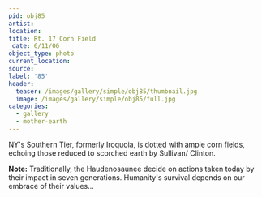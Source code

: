 ```yaml
---
pid: obj85
artist:
location:
title: Rt. 17 Corn Field
_date: 6/11/06
object_type: photo
current_location:
source:
label: '85'
header:
  teaser: /images/gallery/simple/obj85/thumbnail.jpg
  image: /images/gallery/simple/obj85/full.jpg
categories:
  - gallery
  - mother-earth
---
```

NY's Southern Tier, formerly Iroquoia, is dotted with ample corn fields, echoing those reduced to scorched earth by Sullivan/ Clinton.

**Note:**
Traditionally, the Haudenosaunee decide on actions taken today by their impact in seven generations. Humanity's survival depends on our embrace of their values...

